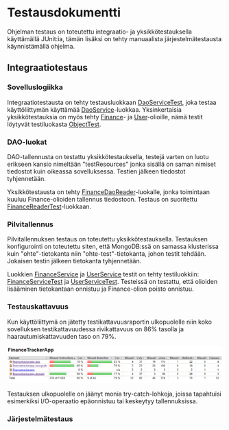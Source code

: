 
# Testausdokumentti

Ohjelman testaus on toteutettu integraatio- ja yksikkötestauksella käyttämällä JUnit:ia, tämän lisäksi on tehty manuaalista järjestelmätestausta käynnistämällä ohjelma.

## Integraatiotestaus

### Sovelluslogiikka
Integraatiotestausta on tehty testausluokkaan [DaoServiceTest](/FinanceTrackerApp/src/test/java/financetrackerapp/DaoServiceTest.java), joka testaa käyttöliittymän käyttämää [DaoService](/FinanceTrackerApp/src/main/java/financetrackerapp/domain/DaoService.java)-luokkaa. Yksinkertaisia yksikkötestauksia on myös tehty [Finance](/FinanceTrackerApp/src/main/java/financetrackerapp/domain/Finance.java)- ja [User](/FinanceTrackerApp/src/main/java/financetrackerapp/domain/User.java)-olioille, nämä testit löytyvät testiluokasta [ObjectTest](/FinanceTrackerApp/src/test/java/financetrackerapp/ObjectTest.java).

### DAO-luokat

DAO-tallennusta on testattu yksikkötestauksella, testejä varten on luotu erikseen kansio nimeltään "testResources" jonka sisällä on saman nimiset tiedostot kuin oikeassa sovelluksessa. Testien jälkeen tiedostot tyhjennetään.  
  
Yksikkötestausta on tehty [FinanceDaoReader](/FinanceTrackerApp/src/main/java/financetrackerapp/dao/FinanceDaoReader.java)-luokalle, jonka toimintaan kuuluu Finance-olioiden tallennus tiedostoon. Testaus on suoritettu [FinanceReaderTest](/FinanceTrackerApp/src/test/java/financetrackerapp/FinanceReaderTest.java)-luokkaan.

### Pilvitallennus

Pilvitallennuksen testaus on toteutettu yksikkötestauksella. Testauksen konfigurointi on toteutettu siten, että MongoDB:ssä on samassa klusterissa kuin "ohte"-tietokanta niin "ohte-test"-tietokanta, johon testit tehdään. Jokaisen testin jälkeen tietokanta tyhjennetään.

Luokkien [FinanceService](/FinanceTrackerApp/src/main/java/financetrackerapp/mongodb/FinanceService.java) ja [UserService](/FinanceTrackerApp/src/main/java/financetrackerapp/mongodb/UserService.java) testit on tehty testiluokkiin: [FinanceServiceTest](/FinanceTrackerApp/src/test/java/financetrackerapp/FinanceServiceTest.java) ja [UserServiceTest](/FinanceTrackerApp/src/test/java/financetrackerapp/UserServiceTest.java). Testeissä on testattu, että olioiden lisääminen tietokantaan onnistuu ja Finance-olion poisto onnistuu.

### Testauskattavuus

Kun käyttöliittymä on jätetty testikattavuusraportin ulkopuolelle niin koko sovelluksen testikattavuudessa rivikattavuus on 86% tasolla ja haarautumiskattavuuden taso on 79%.

![Testauskattavuus](/FinanceTrackerApp/dokumentaatio/kuvat/testikattavuus-1.2.png)  

Testauksen ulkopuolelle on jäänyt monia try-catch-lohkoja, joissa tapahtuisi esimerkiksi I/O-operaatio epäonnistuu tai keskeytyy tallennuksissa.


### Järjestelmätestaus



